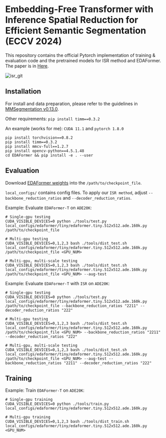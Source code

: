 # Embedding-Free Transformer with Inference Spatial Reduction for Efficient Semantic Segmentation (ECCV 2024)


This repository contains the official Pytorch implementation of training & evaluation code and the pretrained models for ISR method and EDAFormer. The paper is in [Here](https://arxiv.org/abs/2407.17261).


![isr_git](https://github.com/user-attachments/assets/ae1645d3-8d4c-40bb-b112-882f04b68f60)

## Installation

For install and data preparation, please refer to the guidelines in [MMSegmentation v0.13.0](https://github.com/open-mmlab/mmsegmentation/tree/v0.13.0).

Other requirements:
```pip install timm==0.3.2```

An example (works for me): ```CUDA 11.1``` and  ```pytorch 1.8.0``` 

```
pip install torchvision==0.8.2
pip install timm==0.3.2
pip install mmcv-full==1.2.7
pip install opencv-python==4.5.1.48
cd EDAFormer && pip install -e . --user
```

## Evaluation
  
Download [EDAFormer weights](https://drive.google.com/drive/u/0/folders/1hiAFQcfH9qd37WOc1_HMB0vKzbY-IWrO) into the `/path/to/checkpoint_file`.

```local_configs/``` contains config files. To apply our ```ISR method```, adjust ```--backbone_reduction_ratios``` and ```--decoder_reduction_ratios```.


Example: Evaluate ```EDAFormer-T``` on ```ADE20K```:

```
# Single-gpu testing
CUDA_VISIBLE_DEVICES=0 python ./tools/test.py local_configs/edaformer/tiny/edaformer.tiny.512x512.ade.160k.py /path/to/checkpoint_file

# Multi-gpu testing
CUDA_VISIBLE_DEVICES=0,1,2,3 bash ./tools/dist_test.sh local_configs/edaformer/tiny/edaformer.tiny.512x512.ade.160k.py /path/to/checkpoint_file <GPU_NUM>

# Multi-gpu, multi-scale testing
CUDA_VISIBLE_DEVICES=0,1,2,3 bash ./tools/dist_test.sh local_configs/edaformer/tiny/edaformer.tiny.512x512.ade.160k.py /path/to/checkpoint_file <GPU_NUM> --aug-test
```


Example: Evaluate ```EDAFormer-T``` with ```ISR``` on ```ADE20K```:

```
# Single-gpu testing
CUDA_VISIBLE_DEVICES=0 python ./tools/test.py local_configs/edaformer/tiny/edaformer.tiny.512x512.ade.160k.py /path/to/checkpoint_file --backbone_reduction_ratios "2211" --decoder_reduction_ratios "222"

# Multi-gpu testing
CUDA_VISIBLE_DEVICES=0,1,2,3 bash ./tools/dist_test.sh local_configs/edaformer/tiny/edaformer.tiny.512x512.ade.160k.py /path/to/checkpoint_file <GPU_NUM> --backbone_reduction_ratios "2211" --decoder_reduction_ratios "222"

# Multi-gpu, multi-scale testing
CUDA_VISIBLE_DEVICES=0,1,2,3 bash ./tools/dist_test.sh local_configs/edaformer/tiny/edaformer.tiny.512x512.ade.160k.py /path/to/checkpoint_file <GPU_NUM> --aug-test --backbone_reduction_ratios "2211" --decoder_reduction_ratios "222"
```

## Training

Example: Train ```EDAFormer-T``` on ```ADE20K```:

```
# Single-gpu training
CUDA_VISIBLE_DEVICES=0 python ./tools/train.py local_configs/edaformer/tiny/edaformer.tiny.512x512.ade.160k.py 

# Multi-gpu training
CUDA_VISIBLE_DEVICES=0,1,2,3 bash ./tools/dist_train.sh local_configs/edaformer/tiny/edaformer.tiny.512x512.ade.160k.py <GPU_NUM>
```
